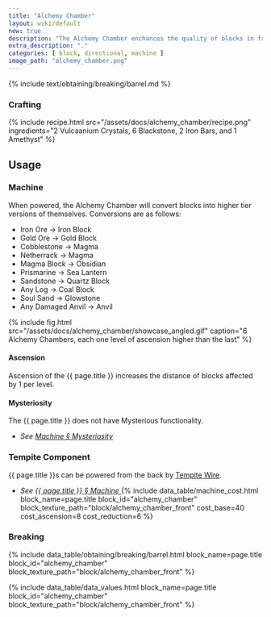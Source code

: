```yaml
---
title: "Alchemy Chamber"
layout: wiki/default
new: true
description: "The Alchemy Chamber enchances the quality of blocks in front of it"
extra_description: "."
categories: [ block, directional, machine ]
image_path: "alchemy_chamber.png"
---
```


<!-- Obtaining -->
<!-- Breaking -->
{% include text/obtaining/breaking/barrel.md %}

### Crafting
{% include recipe.html src="/assets/docs/alchemy_chamber/recipe.png" ingredients="2 Vulcaanium Crystals, 6 Blackstone, 2 Iron Bars, and 1 Amethyst" %}

## Usage
### Machine
When powered, the Alchemy Chamber will convert blocks into higher tier versions of themselves. Conversions are as follows:
- Iron Ore → Iron Block
- Gold Ore → Gold Block
- Cobblestone → Magma
- Netherrack → Magma
- Magma Block → Obsidian
- Prismarine → Sea Lantern
- Sandstone → Quartz Block
- Any Log → Coal Block
- Soul Sand → Glowstone
- Any Damaged Anvil → Anvil

{% include fig.html src="/assets/docs/alchemy_chamber/showcase_angled.gif" caption="6 Alchemy Chambers, each one level of ascension higher than the last" %}
#### Ascension
Ascension of the {{ page.title }} increases the distance of blocks affected by 1 per level.
#### Mysteriosity
The {{ page.title }} does not have Mysterious functionality.
- *See [Machine § Mysteriosity](/wiki/Machine#mysteriosity)*

### Tempite Component
{{ page.title }}s can be powered from the back by [Tempite Wire](/wiki/Tempite_Wire).
- *See [{{ page.title }} § Machine ](#machine)*
{% include data_table/machine_cost.html block_name=page.title block_id="alchemy_chamber" block_texture_path="block/alchemy_chamber_front" cost_base=40 cost_ascension=8 cost_reduction=6 %}

### Breaking
{% include data_table/obtaining/breaking/barrel.html block_name=page.title block_id="alchemy_chamber" block_texture_path="block/alchemy_chamber_front" %}

<!-- Data Values -->
<!-- ID -->
{% include data_table/data_values.html block_name=page.title block_id="alchemy_chamber" block_texture_path="block/alchemy_chamber_front" %}
